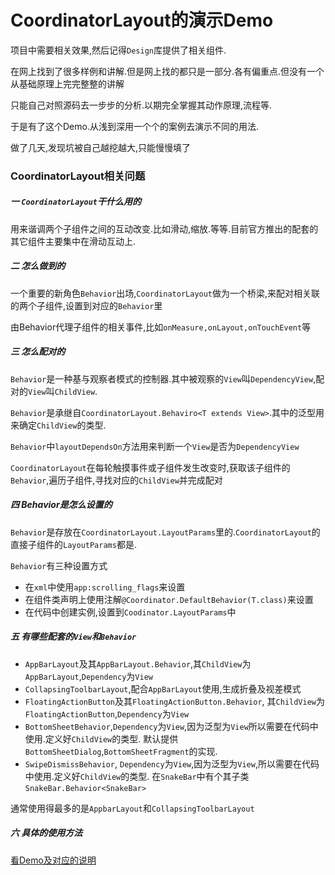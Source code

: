 # CoordinatorLayout的演示Demo

项目中需要相关效果,然后记得`Design`库提供了相关组件.

在网上找到了很多样例和讲解.但是网上找的都只是一部分.各有偏重点.但没有一个从基础原理上完完整整的讲解

只能自己对照源码去一步步的分析.以期完全掌握其动作原理,流程等.

于是有了这个Demo.从浅到深用一个个的案例去演示不同的用法.

做了几天,发现坑被自己越挖越大,只能慢慢填了

### CoordinatorLayout相关问题
##### 一 `CoordinatorLayout`干什么用的
用来谐调两个子组件之间的互动改变.比如滑动,缩放.等等.目前官方推出的配套的其它组件主要集中在滑动互动上.
##### 二 怎么做到的
一个重要的新角色`Behavior`出场,`CoordinatorLayout`做为一个桥梁,来配对相关联的两个子组件,设置到对应的`Behavior`里

由Behavior代理子组件的相关事件,比如`onMeasure,onLayout,onTouchEvent`等
##### 三 怎么配对的
`Behavior`是一种基与观察者模式的控制器.其中被观察的`View`叫`DependencyView`,配对的`View`叫`ChildView`.

`Behavior`是承继自`CoordinatorLayout.Behaviro<T extends View>`.其中的泛型用来确定`ChildView`的类型.

`Behavior`中`layoutDependsOn`方法用来判断一个`View`是否为`DependencyView`

`CoordinatorLayout`在每轮触摸事件或子组件发生改变时,获取该子组件的`Behavior`,遍历子组件,寻找对应的`ChildView`并完成配对
##### 四 Behavior是怎么设置的
`Behavior`是存放在`CoordinatorLayout.LayoutParams`里的.`CoordinatorLayout`的直接子组件的`LayoutParams`都是.

`Behavior`有三种设置方式
* 在`xml`中使用`app:scrolling_flags`来设置
* 在组件类声明上使用注解`@Coordinator.DefaultBehavior(T.class)`来设置
* 在代码中创建实例,设置到`Coodinator.LayoutParams`中

##### 五 有哪些配套的`View`和`Behavior`
* `AppBarLayout`及其`AppBarLayout.Behavior`,其`ChildView`为`AppBarLayout`,`Dependency`为`View`
* `CollapsingToolbarLayout`,配合`AppBarLayout`使用,生成折叠及视差模式
* `FloatingActionButton`及其`FloatingActionButton.Behavior`, 其`ChildView`为`FloatingActionButton`,`Dependency`为`View`
* `BottomSheetBehavior`,`Dependency`为`View`,因为泛型为`View`所以需要在代码中使用.定义好`ChildView`的类型.
默认提供`BottomSheetDialog`,`BottomSheetFragment`的实现.
* `SwipeDismissBehavior`, `Dependency`为`View`,因为泛型为`View`,所以需要在代码中使用.定义好`ChildView`的类型.
在`SnakeBar`中有个其子类`SnakeBar.Behavior<SnakeBar>`

通常使用得最多的是`AppbarLayout`和`CollapsingToolbarLayout`

##### 六 具体的使用方法
[看Demo及对应的说明](doc/Demo案例说明.md)







